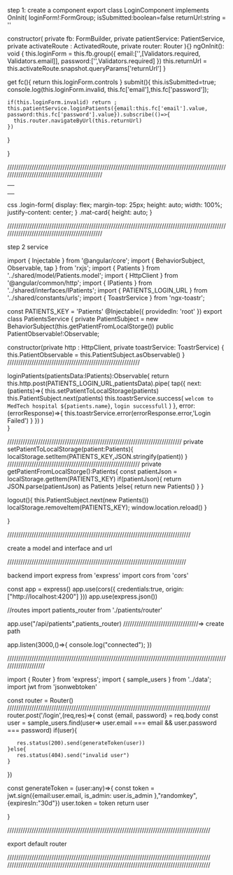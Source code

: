 step 1:
create a component
export class LoginComponent implements OnInit{ 
  loginForm!:FormGroup;
  isSubmitted:boolean=false
  returnUrl:string = ''
  
  constructor(
    private fb: FormBuilder,
    private patientService: PatientService,
    private activateRoute : ActivatedRoute,
    private router: Router
  ){}
   ngOnInit(): void {
     this.loginForm = this.fb.group({
      email:['',[Validators.required, Validators.email]],
      password:['',Validators.required]
     })
     this.returnUrl = this.activateRoute.snapshot.queryParams['returnUrl']
   }

   get fc(){
   return this.loginForm.controls
   }
   submit(){
    this.isSubmitted=true;
    console.log(this.loginForm.invalid, this.fc['email'],this.fc['password']);
    
    if(this.loginForm.invalid) return ;
    this.patientService.loginPatients({email:this.fc['email'].value, password:this.fc['password'].value}).subscribe(()=>{
      this.router.navigateByUrl(this.returnUrl)
    })


   }

}



//////////////////////////////////////////////////////////////////////////////////////////////////////////////////////////////////////////////

<div class="login-form">
   <mat-card>
    <mat-card-header>
        <app-title text="Login"></app-title>
    </mat-card-header>
    <mat-card-content>
      <form action="" [formGroup]="loginForm" (ngSubmit)="submit()">
        <table>
            <tr>
                <td> <text-input
                    label="Email" type="email" [control]="this.fc['email']" [showErrorWhen]="isSubmitted" 
                    > 
                    </text-input>
                </td>
            </tr>
            <tr>
                <td><text-input
                    label="Password" type="text" [control]="this.fc['password']"  [showErrorWhen]="isSubmitted"
                    ></text-input></td>
            </tr>
            <tr>
                <td>
                    <default-button text="Login"></default-button>
                </td> 
            </tr>
           </table>
    </form>
    </mat-card-content>
   </mat-card>
</div>

css
.login-form{
    display: flex;
    margin-top: 25px;
    height: auto;
    width: 100%;
    justify-content: center;
}
.mat-card{
    height: auto;
}

//////////////////////////////////////////////////////////////////////////////////////////////////////////////////////////////////////////////


step 2 service




import { Injectable } from '@angular/core';
import { BehaviorSubject, Observable, tap } from 'rxjs';
import { Patients } from '../shared/model/Patients.model';
import { HttpClient } from '@angular/common/http';
import { IPatients } from '../shared/interfaces/IPatients';
import { PATIENTS_LOGIN_URL } from '../shared/constants/urls';
import { ToastrService } from 'ngx-toastr';

const PATIENTS_KEY = 'Patients'
@Injectable({
  providedIn: 'root'
})
export class PatientsService {
 private PatientSubject = new BehaviorSubject<Patients>(this.getPatientFromLocalStorge())
 public PatientObservable!:Observable<Patients>;

  constructor(private http : HttpClient, private toastrService: ToastrService) {
    this.PatientObservable = this.PatientSubject.asObservable()
   }
//////////////////////////////////////////////////////////// 


   loginPatients(patientsData:IPatients):Observable<Patients>{
      return this.http.post<Patients>(PATIENTS_LOGIN_URL,patientsData).pipe(
        tap({
          next:(patients)=>{
            this.setPatientToLocalStorage(patients)
            this.PatientSubject.next(patients)
            this.toastrService.success(
              `welcom to MedTech hospital ${patients.name}`,
              `login successfull`
            )
          },
          error:(errorResponse)=>{
            this.toastrService.error(errorResponse.error,'Login Failed')
          }
        })
      )      
   }


///////////////////////////////////////////////////////////////////////////////
private setPatientToLocalStorage(patient:Patients){
  localStorage.setItem(PATIENTS_KEY,JSON.stringify(patient))
}
////////////////////////////////////////////////////////////
private getPatientFromLocalStorge():Patients{
  const patientJson =  localStorage.getItem(PATIENTS_KEY)
  if(patientJson){
    return JSON.parse(patientJson) as Patients
  }else{
    return new Patients()
  }
} 
   
logout(){
  this.PatientSubject.next(new Patients())
  localStorage.removeItem(PATIENTS_KEY);
  window.location.reload()
}

}

///////////////////////////////////////////////////////////////////////////////////

create a model and interface and url

/////////////////////////////////////////////////////////////////////////////////


backend
import express from 'express'
import cors from 'cors' 

const app = express()
app.use(cors({
  credentials:true,
  origin:["http://localhost:4200"]
}))
app.use(express.json())

//routes
import patients_router from './patients/router'


app.use("/api/patients",patients_router) //////////////////////////////////=>  create path

app.listen(3000,()=>{
  console.log("connected");
})

////////////////////////////////////////////////////////////////////////////////////////////////////////////////////

import { Router } from 'express';
import { sample_users } from '../data';
import jwt from 'jsonwebtoken'

const router = Router()
////////////////////////////////////////////////////////////////////////////////////////////
router.post('/login',(req,res)=>{
    const {email, password} = req.body
    const user = sample_users.find(user=> user.email === email && user.password === password)
    if(user){

       res.status(200).send(generateToken(user))
    }else{
       res.status(404).send("invalid user")
    }
}) 

const generateToken = (user:any)=>{
   const token = jwt.sign({email:user.email, is_admin: user.is_admin },"randomkey",{expiresIn:"30d"})
   user.token = token
   return user

}

////////////////////////////////////////////////////////////////////////////////////////////


export default router


////////////////////////////////////////////////////////////////////////////////////////////
////////////////////////////////////////////////////////////////////////////////////////////


